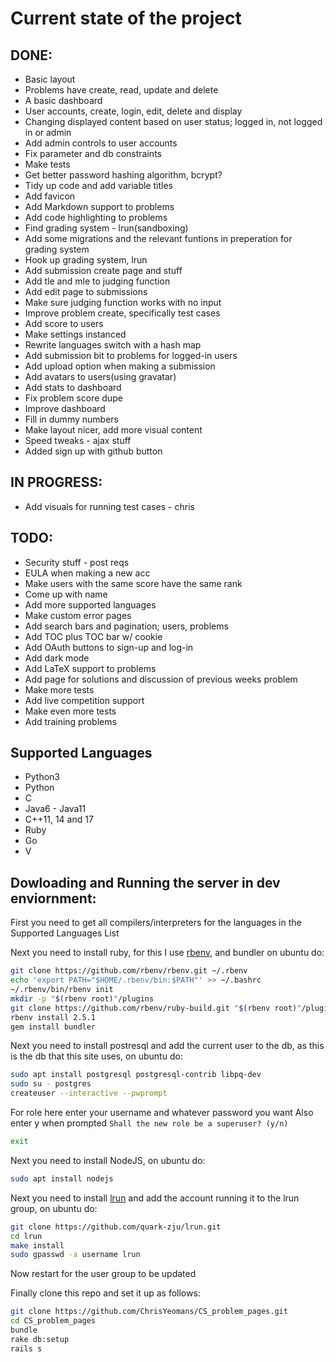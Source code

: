 # Current state of the project

## DONE:
* Basic layout
* Problems have create, read, update and delete
* A basic dashboard
* User accounts, create, login, edit, delete and display
* Changing displayed content based on user status; logged in, not logged in or admin
* Add admin controls to user accounts
* Fix parameter and db constraints
* Make tests
* Get better password hashing algorithm, bcrypt?
* Tidy up code and add variable titles
* Add favicon
* Add Markdown support to problems
* Add code highlighting to problems
* Find grading system - lrun(sandboxing)
* Add some migrations and the relevant funtions in preperation for grading system
* Hook up grading system, lrun
* Add submission create page and stuff
* Add tle and mle to judging function
* Add edit page to submissions
* Make sure judging function works with no input
* Improve problem create, specifically test cases
* Add score to users
* Make settings instanced
* Rewrite languages switch with a hash map
* Add submission bit to problems for logged-in users
* Add upload option when making a submission
* Add avatars to users(using gravatar)
* Add stats to dashboard
* Fix problem score dupe
* Improve dashboard
* Fill in dummy numbers
* Make layout nicer, add more visual content
* Speed tweaks - ajax stuff
* Added sign up with github button

## IN PROGRESS: 
* Add visuals for running test cases - chris

## TODO:
* Security stuff - post reqs
* EULA when making a new acc
* Make users with the same score have the same rank
* Come up with name
* Add more supported languages
* Make custom error pages
* Add search bars and pagination; users, problems
* Add TOC plus TOC bar w/ cookie
* Add OAuth buttons to sign-up and log-in
* Add dark mode
* Add LaTeX support to problems
* Add page for solutions and discussion of previous weeks problem
* Make more tests
* Add live competition support
* Make even more tests
* Add training problems

## Supported Languages
* Python3
* Python
* C
* Java6 - Java11
* C++11, 14 and 17
* Ruby
* Go
* V

## Dowloading and Running the server in dev enviornment:
First you need to get all compilers/interpreters for the languages in the Supported Languages List

Next you need to install ruby, for this I use [rbenv](https://github.com/rbenv/rbenv), and bundler on ubuntu do:
```bash
git clone https://github.com/rbenv/rbenv.git ~/.rbenv
echo 'export PATH="$HOME/.rbenv/bin:$PATH"' >> ~/.bashrc
~/.rbenv/bin/rbenv init
mkdir -p "$(rbenv root)"/plugins
git clone https://github.com/rbenv/ruby-build.git "$(rbenv root)"/plugins/ruby-build
rbenv install 2.5.1
gem install bundler
```

Next you need to install postresql and add the current user to the db, as this is the db that this site uses, on ubuntu do:
```bash
sudo apt install postgresql postgresql-contrib libpq-dev
sudo su - postgres
createuser --interactive --pwprompt
```
For role here enter your username and whatever password you want
Also enter y when prompted ```Shall the new role be a superuser? (y/n)```
```bash
exit
```

Next you need to install NodeJS, on ubuntu do:
```bash
sudo apt install nodejs
```

Next you need to install [lrun](https://github.com/quark-zju/lrun) and add the account running it to the lrun group, on ubuntu do:
```bash
git clone https://github.com/quark-zju/lrun.git
cd lrun
make install
sudo gpasswd -a username lrun
```
Now restart for the user group to be updated

Finally clone this repo and set it up as follows:
```bash
git clone https://github.com/ChrisYeomans/CS_problem_pages.git
cd CS_problem_pages
bundle
rake db:setup
rails s
```